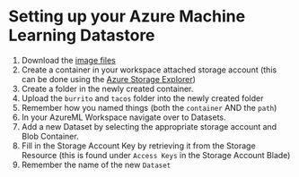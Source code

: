 # Setting up your Azure Machine Learning Datastore
1. Download the [image files](https://aiadvocate.blob.core.windows.net/public/tacosburrito.zip)
2. Create a container in your workspace attached storage account (this can be done using the [Azure Storage Explorer](https://azure.microsoft.com/en-us/features/storage-explorer/))
3. Create a folder in the newly created container.
4. Upload the `burrito` and `tacos` folder into the newly created folder
5. Remember how you named things (both the `container` AND the `path`)
6. In your AzureML Workspace navigate over to Datasets.
7. Add a new Dataset by selecting the appropriate storage account and Blob Container.
8. Fill in the Storage Account Key by retrieving it from the Storage Resource (this is found under `Access Keys` in the Storage Account Blade)
9. Remember the name of the new `Dataset`
